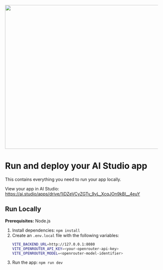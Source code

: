 <div align="center">
<img width="1200" height="475" alt="GHBanner" src="https://github.com/user-attachments/assets/0aa67016-6eaf-458a-adb2-6e31a0763ed6" />
</div>

# Run and deploy your AI Studio app

This contains everything you need to run your app locally.

View your app in AI Studio: https://ai.studio/apps/drive/1iDZeVCyZGTv_9vL_XcqJOn9kBI__4euY

## Run Locally

**Prerequisites:**  Node.js


1. Install dependencies:
   `npm install`
2. Create an `.env.local` file with the following variables:
   ```bash
   VITE_BACKEND_URL=http://127.0.0.1:8080
   VITE_OPENROUTER_API_KEY=<your-openrouter-api-key>
   VITE_OPENROUTER_MODEL=<openrouter-model-identifier>
   ```
3. Run the app:
   `npm run dev`
